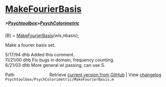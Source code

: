 # [MakeFourierBasis](MakeFourierBasis)
##### >[Psychtoolbox](Psychtoolbox)>[PsychColorimetric](PsychColorimetric)

[B] = [MakeFourierBasis](MakeFourierBasis)(wls,nbasis);  
  
Make a fourier basis set.  
  
5/17/94   dhb     Added this comment.  
11/21/00  dhb   Fix bugs in domain, frequency counting.  
6/21/03   dhb   More general wl passing, can use S.  




<div class="code_header" style="text-align:right;">
  <span style="float:left;">Path&nbsp;&nbsp;</span> <span class="counter">Retrieve <a href=
  "https://raw.github.com/Psychtoolbox-3/Psychtoolbox-3/beta/Psychtoolbox/PsychColorimetric/MakeFourierBasis.m">current version from GitHub</a> | View <a href=
  "https://github.com/Psychtoolbox-3/Psychtoolbox-3/commits/beta/Psychtoolbox/PsychColorimetric/MakeFourierBasis.m">changelog</a></span>
</div>
<div class="code">
  <code>Psychtoolbox/PsychColorimetric/MakeFourierBasis.m</code>
</div>

